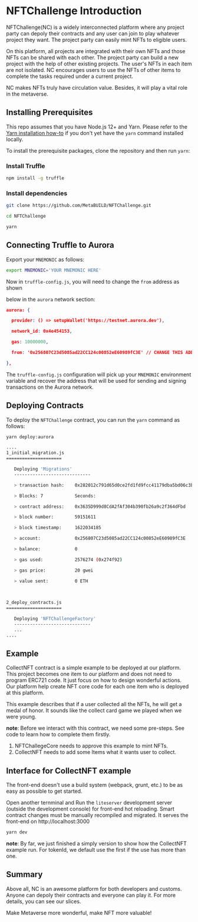 # NFTChallenge Introduction

NFTChallenge(NC) is a widely interconnected platform where any project party can depoly their contracts and any user can join to play whatever project they want. The project party can easily mint NFTs to eligible users.

On this platform, all projects are integrated with their own NFTs and those NFTs can be shared with each other. The project party can build a new project with the help of other existing projects. The user's NFTs in each item are not isolated. NC encourages users to use the NFTs of other items to complete the tasks required under a current project.

NC makes NFTs truly have circulation value. Besides, it will play a vital role in the metaverse.

## Installing Prerequisites

This repo assumes that you have Node.js 12+ and Yarn. Please refer to the [Yarn installation how-to](https://classic.yarnpkg.com/en/docs/install) if you don't yet have the `yarn` command installed locally.

To install the prerequisite packages,  clone the  repository and then run `yarn`:

### Install Truffle

```bash
npm install -g truffle 
```

### Install dependencies

```bash
git clone https://github.com/MetaBUILD/NFTChallenge.git

cd NFTChallenge

yarn
```

## Connecting Truffle to Aurora

Export your `MNEMONIC` as follows:

```bash
export MNEMONIC='YOUR MNEMONIC HERE'
```

Now in `truffle-config.js`, you will need to change the `from` address as shown

below in the `aurora` network section:

```json
aurora: {

  provider: () => setupWallet('https://testnet.aurora.dev'),

  network_id: 0x4e454153,

  gas: 10000000,

  from: '0x256807C23d5085ad22CC124c00852eE60989fC3E' // CHANGE THIS ADDRESS

},
```

 The  `truffle-config.js` configuration will pick up your `MNEMONIC` environment variable and recover the address that will be used for sending and signing transactions on the Aurora network.

## Deploying Contracts

To deploy the `NFTChallenge` contract,  you can run the `yarn` command as follows:

```bash
yarn deploy:aurora

....
1_initial_migration.js
=====================

   Deploying 'Migrations'
   -----------------------------

   > transaction hash:    0x282012c791d65d0ce2fd1fd9fcc41179dba5bd06c3b02e31e53dbe9cc8af62c1

   > Blocks: 7            Seconds: 

   > contract address:    0x3635D999d8CdA2fAf304b390fb26a9c2f364dFbd

   > block number:        59151611

   > block timestamp:     1622034185

   > account:             0x256807C23d5085ad22CC124c00852eE60989fC3E

   > balance:             0

   > gas used:            2576274 (0x274f92)

   > gas price:           20 gwei

   > value sent:          0 ETH

    
    
2_deploy_contracts.js
=====================

   Deploying 'NFTChallengeFactory'
   -----------------------------
   ...
....
```

## Example

CollectNFT contract is a simple example to be deployed at our platform. This project becomes one item to our platform and does not need to program ERC721 code. It just focus on how to design wonderful actions. Our platform help create NFT core code for each one item who is deployed at this platform.

This example describes that if a user collected all the NFTs, he will get a medal of honor. It sounds like the collect card game we played when we were young.

**note**: Before we interact with this contract, we need some pre-steps. See code to learn how to complete them firstly.

1. NFTChallegeCore needs to approve this example to mint NFTs.
2. CollectNFT needs to add some Items what it wants user to collect.

## Interface for CollectNFT example

The front-end doesn't use a build system (webpack, grunt, etc.) to be as easy as possible to get started. 

Open another ternminal and Run the `liteserver` development server (outside the development console) for front-end hot reloading. Smart contract changes must be manually recompiled and migrated. It serves the front-end on http://localhost:3000

```bash
yarn dev
```

**note**: By far, we just finished a simply version to show how the CollectNFT example run. For tokenId, we default use the first if the use has more than one.

## Summary

Above all, NC is an awesome platform for both developers and customs. Anyone can depoly their contracts and everyone can play it.  For more details, you can see our slices.

Make Metaverse more wonderful, make NFT more valuable!